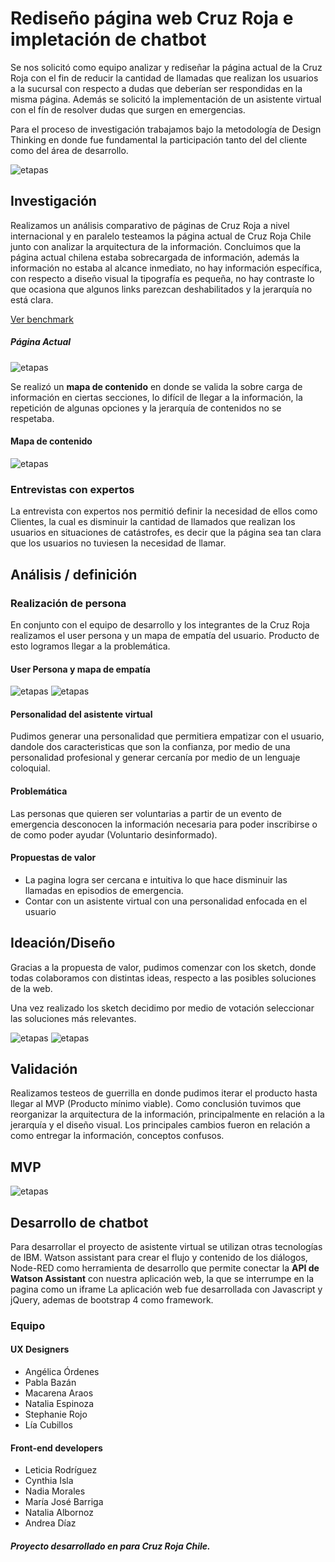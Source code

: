 # Rediseño página web Cruz Roja e impletación de chatbot

Se nos solicitó como equipo analizar y rediseñar la página actual de la Cruz Roja con el fin de reducir la cantidad de llamadas que realizan los usuarios a la sucursal con respecto a dudas que deberían ser respondidas en la misma página. Además se solicitó la implementación de un asistente virtual con el fín de resolver dudas que surgen en emergencias.

Para el proceso de investigación trabajamos bajo la metodología de Design Thinking en donde fue fundamental la participación tanto del del cliente como del área de desarrollo.

![etapas](https://i.imgur.com/cvWT6gi.jpg)

## Investigación
Realizamos un análisis comparativo de páginas de Cruz Roja a nivel internacional y en paralelo testeamos la página actual de Cruz Roja Chile junto con analizar la arquitectura de la información.
Concluimos que la página actual chilena estaba sobrecargada de información, además la información no estaba al alcance inmediato, no hay información específica, con respecto a diseño visual la tipografía es pequeña, no hay contraste lo que ocasiona que algunos links parezcan deshabilitados y la jerarquía no está clara.

[Ver benchmark](https://docs.google.com/spreadsheets/d/1Yy3vw6XD_wauSyglQpm8u47Flvcbou9rA8MlJYGdVTc/edit#gid=0)

##### Página Actual
![etapas](https://i.imgur.com/rJ5oh5s.png)

Se realizó un **mapa de contenido** en donde se valida la sobre carga de información en ciertas secciones, lo difícil de llegar a la información, la repetición de algunas opciones y la jerarquía de contenidos no se respetaba.

#### Mapa de contenido

![etapas](https://i.imgur.com/Vx4WGyA.jpg)

### Entrevistas con expertos
La entrevista con expertos nos permitió definir la necesidad de ellos como Clientes, la cual es disminuir la cantidad de llamados que realizan los usuarios en situaciones de catástrofes, es decir que la página sea tan clara que los usuarios no tuviesen la necesidad de llamar.

## Análisis / definición
### Realización de persona
En conjunto con el equipo de desarrollo y los integrantes de la Cruz Roja realizamos el user persona y un mapa de empatía del usuario. Producto de esto logramos llegar a la problemática.

#### User Persona y mapa de empatía
![etapas](https://i.imgur.com/dSnln7J.jpg)
![etapas](https://i.imgur.com/fHJSPUI.jpg)

#### Personalidad del asistente virtual
Pudimos  generar una personalidad que permitiera empatizar con el usuario, dandole dos caracteristicas que son la confianza, por medio de una personalidad profesional y generar cercanía por medio de un lenguaje coloquial.

#### Problemática
Las personas que quieren ser voluntarias a partir de un evento de emergencia desconocen la información necesaria para poder inscribirse o de como poder ayudar (Voluntario desinformado).

#### Propuestas de valor
* La pagina logra ser cercana e intuitiva lo que hace disminuir las llamadas en episodios de emergencia.
* Contar con un asistente virtual con una personalidad enfocada en el usuario

## Ideación/Diseño

Gracias a la propuesta de valor, pudimos comenzar con los sketch, donde todas colaboramos con distintas ideas, respecto a las posibles soluciones de la web.

Una vez realizado los sketch decidimo por medio de votación seleccionar las soluciones más relevantes.

![etapas](https://i.imgur.com/1azpBRA.jpg)
![etapas](https://i.imgur.com/vFGGCse.jpg)

## Validación
Realizamos testeos de guerrilla en donde pudimos iterar el producto hasta llegar al MVP (Producto mínimo viable).
Como conclusión tuvimos que reorganizar la arquitectura de la información, principalmente en relación a la jerarquía y el diseño visual.
Los principales cambios fueron en relación a como entregar la información, conceptos confusos.

## MVP
![etapas](https://i.imgur.com/Bb24jNJ.jpg)

## Desarrollo de chatbot
Para desarrollar el proyecto de asistente virtual se utilizan otras tecnologías de IBM. Watson assistant para crear el flujo y contenido de los diálogos, Node-RED como herramienta de desarrollo que permite conectar la **API de Watson Assistant** con nuestra aplicación web, la que se interrumpe en la pagina como un iframe La aplicación web fue desarrollada con Javascript y jQuery, ademas de bootstrap 4 como framework.

### Equipo
#### UX Designers
* Angélica Órdenes
* Pabla Bazán
* Macarena Araos
* Natalia Espinoza
* Stephanie Rojo
* Lía Cubillos

#### Front-end developers
* Leticia Rodríguez
* Cynthia Isla
* Nadia Morales
* María José Barriga
* Natalia Albornoz
* Andrea Díaz

##### Proyecto desarrollado en para Cruz Roja Chile.

